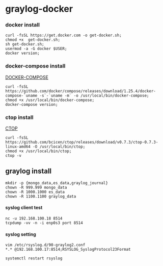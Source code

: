 # graylog-docker

### docker install 
```
curl -fsSL https://get.docker.com -o get-docker.sh;
chmod +x  get-docker.sh;
sh get-docker.sh;
usermod -a -G docker $USER;
docker version;
```


### docker-compose install
[DOCKER-COMPOSE](https://github.com/docker/compose/releases)
```
curl -fsSL https://github.com/docker/compose/releases/download/1.25.4/docker-compose-`uname -s`-`uname -m` -o /usr/local/bin/docker-compose;
chmod +x /usr/local/bin/docker-compose;
docker-compose version;
```


### ctop install
[CTOP](https://github.com/bcicen/ctop)
```
curl -fsSL https://github.com/bcicen/ctop/releases/download/v0.7.3/ctop-0.7.3-linux-amd64 -O /usr/local/bin/ctop;
chmod +x /usr/local/bin/ctop;
ctop -v
```


## graylog install
```
mkdir -p {mongo_data,es_data,graylog_journal}
chown -R 999.999 mongo_data
chown -R 1000.1000 es_data
chown -R 1100.1100 graylog_data
```

#### syslog client test
```
nc -u 192.168.100.18 8514
tcpdump -vv -n -i enp0s3 port 8514
```

#### syslog setting
```
vim /etc/rsyslog.d/90-graylog2.conf
*.* @192.168.100.17:8514;RSYSLOG_SyslogProtocol23Format

systemctl restart rsyslog
```
